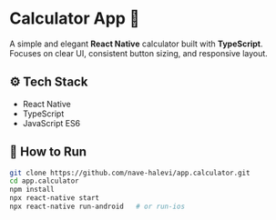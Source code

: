 # Calculator App 🧮

A simple and elegant **React Native** calculator built with **TypeScript**.  
Focuses on clear UI, consistent button sizing, and responsive layout.

## ⚙️ Tech Stack
- React Native  
- TypeScript  
- JavaScript ES6  

## 🚀 How to Run
```bash
git clone https://github.com/nave-halevi/app.calculator.git
cd app.calculator
npm install
npx react-native start
npx react-native run-android   # or run-ios
